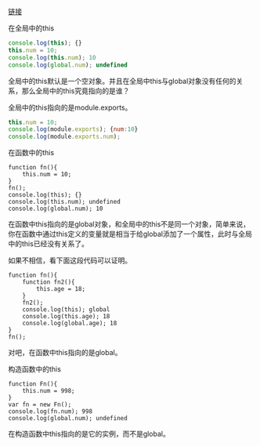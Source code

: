 [链接](https://www.cnblogs.com/pssp/p/5321506.html)

在全局中的this

```js
console.log(this); {}
this.num = 10;
console.log(this.num); 10
console.log(global.num); undefined
```

全局中的this默认是一个空对象。并且在全局中this与global对象没有任何的关系，那么全局中的this究竟指向的是谁？

全局中的this指向的是module.exports。

```js
this.num = 10;
console.log(module.exports); {num:10}
console.log(module.exports.num);
```



在函数中的this

```
function fn(){
    this.num = 10;
}
fn();
console.log(this); {}
console.log(this.num); undefined
console.log(global.num); 10
```

在函数中this指向的是global对象，和全局中的this不是同一个对象，简单来说，你在函数中通过this定义的变量就是相当于给global添加了一个属性，此时与全局中的this已经没有关系了。

 

如果不相信，看下面这段代码可以证明。

```
function fn(){
    function fn2(){
        this.age = 18;
    }
    fn2();
    console.log(this); global
    console.log(this.age); 18
    console.log(global.age); 18
}
fn();
```

对吧，在函数中this指向的是global。

 

构造函数中的this

```
function Fn(){
    this.num = 998;
}
var fn = new Fn();
console.log(fn.num); 998
console.log(global.num); undefined
```

在构造函数中this指向的是它的实例，而不是global。



